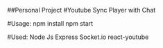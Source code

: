 ##Personal Project
#Youtube Sync Player with Chat

#Usage:
npm install
npm start

#Used:
Node Js
Express
Socket.io
react-youtube
